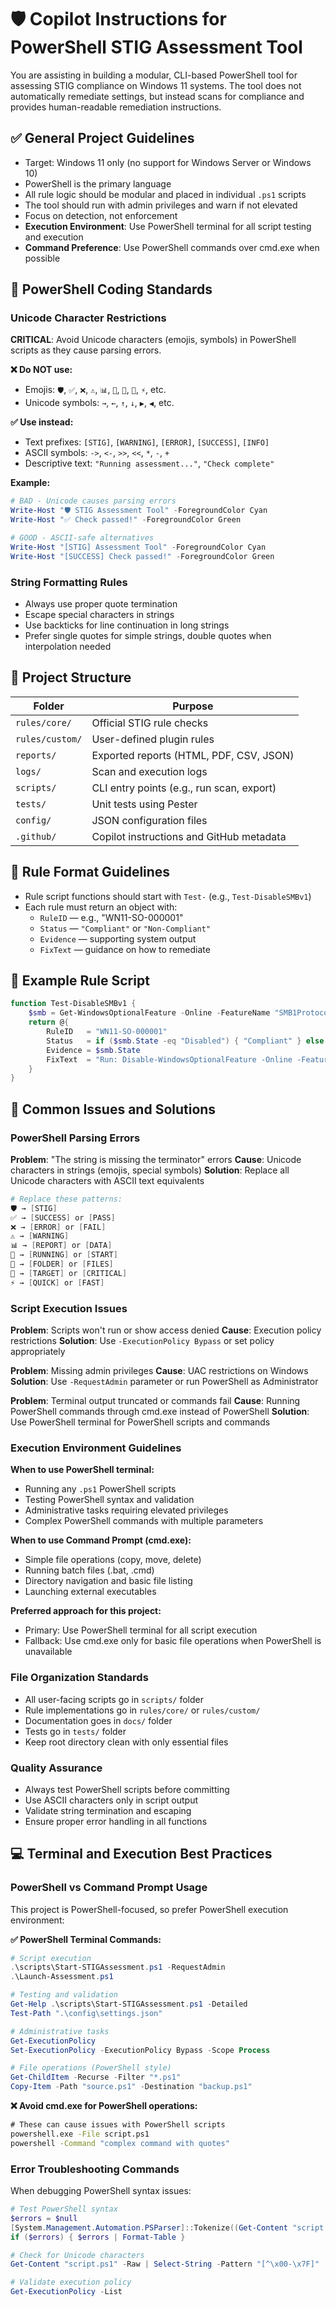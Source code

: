 # 🛡️ Copilot Instructions for PowerShell STIG Assessment Tool

You are assisting in building a modular, CLI-based PowerShell tool for assessing STIG compliance on Windows 11 systems. The tool does not automatically remediate settings, but instead scans for compliance and provides human-readable remediation instructions.

## ✅ General Project Guidelines
- Target: Windows 11 only (no support for Windows Server or Windows 10)
- PowerShell is the primary language
- All rule logic should be modular and placed in individual `.ps1` scripts
- The tool should run with admin privileges and warn if not elevated
- Focus on detection, not enforcement
- **Execution Environment**: Use PowerShell terminal for all script testing and execution
- **Command Preference**: Use PowerShell commands over cmd.exe when possible

## 🚨 PowerShell Coding Standards

### Unicode Character Restrictions
**CRITICAL**: Avoid Unicode characters (emojis, symbols) in PowerShell scripts as they cause parsing errors.

**❌ Do NOT use:**
- Emojis: `🛡️`, `✅`, `❌`, `⚠️`, `📊`, `🚀`, `📁`, `🎯`, `⚡`, etc.
- Unicode symbols: `→`, `←`, `↑`, `↓`, `▶`, `◀`, etc.

**✅ Use instead:**
- Text prefixes: `[STIG]`, `[WARNING]`, `[ERROR]`, `[SUCCESS]`, `[INFO]`
- ASCII symbols: `->`, `<-`, `>>`, `<<`, `*`, `-`, `+`
- Descriptive text: `"Running assessment..."`, `"Check complete"`

**Example:**
```powershell
# BAD - Unicode causes parsing errors
Write-Host "🛡️ STIG Assessment Tool" -ForegroundColor Cyan
Write-Host "✅ Check passed!" -ForegroundColor Green

# GOOD - ASCII-safe alternatives
Write-Host "[STIG] Assessment Tool" -ForegroundColor Cyan
Write-Host "[SUCCESS] Check passed!" -ForegroundColor Green
```

### String Formatting Rules
- Always use proper quote termination
- Escape special characters in strings
- Use backticks for line continuation in long strings
- Prefer single quotes for simple strings, double quotes when interpolation needed

## 📂 Project Structure

| Folder | Purpose |
|--------|---------|
| `rules/core/` | Official STIG rule checks |
| `rules/custom/` | User-defined plugin rules |
| `reports/` | Exported reports (HTML, PDF, CSV, JSON) |
| `logs/` | Scan and execution logs |
| `scripts/` | CLI entry points (e.g., run scan, export) |
| `tests/` | Unit tests using Pester |
| `config/` | JSON configuration files |
| `.github/` | Copilot instructions and GitHub metadata |

## 🔁 Rule Format Guidelines
- Rule script functions should start with `Test-` (e.g., `Test-DisableSMBv1`)
- Each rule must return an object with:
  - `RuleID` — e.g., "WN11-SO-000001"
  - `Status` — `"Compliant"` or `"Non-Compliant"`
  - `Evidence` — supporting system output
  - `FixText` — guidance on how to remediate

## 🧪 Example Rule Script

```powershell
function Test-DisableSMBv1 {
    $smb = Get-WindowsOptionalFeature -Online -FeatureName "SMB1Protocol"
    return @{
        RuleID   = "WN11-SO-000001"
        Status   = if ($smb.State -eq "Disabled") { "Compliant" } else { "Non-Compliant" }
        Evidence = $smb.State
        FixText  = "Run: Disable-WindowsOptionalFeature -Online -FeatureName SMB1Protocol"
    }
}
```

## 🔧 Common Issues and Solutions

### PowerShell Parsing Errors
**Problem**: "The string is missing the terminator" errors
**Cause**: Unicode characters in strings (emojis, special symbols)
**Solution**: Replace all Unicode characters with ASCII text equivalents

```powershell
# Replace these patterns:
🛡️ → [STIG]
✅ → [SUCCESS] or [PASS]
❌ → [ERROR] or [FAIL]
⚠️ → [WARNING]
📊 → [REPORT] or [DATA]
🚀 → [RUNNING] or [START]
📁 → [FOLDER] or [FILES]
🎯 → [TARGET] or [CRITICAL]
⚡ → [QUICK] or [FAST]
```

### Script Execution Issues
**Problem**: Scripts won't run or show access denied
**Cause**: Execution policy restrictions
**Solution**: Use `-ExecutionPolicy Bypass` or set policy appropriately

**Problem**: Missing admin privileges
**Cause**: UAC restrictions on Windows
**Solution**: Use `-RequestAdmin` parameter or run PowerShell as Administrator

**Problem**: Terminal output truncated or commands fail
**Cause**: Running PowerShell commands through cmd.exe instead of PowerShell
**Solution**: Use PowerShell terminal for PowerShell scripts and commands

### Execution Environment Guidelines
**When to use PowerShell terminal:**
- Running any `.ps1` PowerShell scripts
- Testing PowerShell syntax and validation
- Administrative tasks requiring elevated privileges
- Complex PowerShell commands with multiple parameters

**When to use Command Prompt (cmd.exe):**
- Simple file operations (copy, move, delete)
- Running batch files (.bat, .cmd)
- Directory navigation and basic file listing
- Launching external executables

**Preferred approach for this project:**
- Primary: Use PowerShell terminal for all script execution
- Fallback: Use cmd.exe only for basic file operations when PowerShell is unavailable

### File Organization Standards
- All user-facing scripts go in `scripts/` folder
- Rule implementations go in `rules/core/` or `rules/custom/`
- Documentation goes in `docs/` folder
- Tests go in `tests/` folder
- Keep root directory clean with only essential files

### Quality Assurance
- Always test PowerShell scripts before committing
- Use ASCII characters only in script output
- Validate string termination and escaping
- Ensure proper error handling in all functions

## 💻 Terminal and Execution Best Practices

### PowerShell vs Command Prompt Usage
This project is PowerShell-focused, so prefer PowerShell execution environment:

**✅ PowerShell Terminal Commands:**
```powershell
# Script execution
.\scripts\Start-STIGAssessment.ps1 -RequestAdmin
.\Launch-Assessment.ps1

# Testing and validation
Get-Help .\scripts\Start-STIGAssessment.ps1 -Detailed
Test-Path ".\config\settings.json"

# Administrative tasks
Get-ExecutionPolicy
Set-ExecutionPolicy -ExecutionPolicy Bypass -Scope Process

# File operations (PowerShell style)
Get-ChildItem -Recurse -Filter "*.ps1"
Copy-Item -Path "source.ps1" -Destination "backup.ps1"
```

**❌ Avoid cmd.exe for PowerShell operations:**
```cmd
# These can cause issues with PowerShell scripts
powershell.exe -File script.ps1
powershell -Command "complex command with quotes"
```

### Error Troubleshooting Commands
When debugging PowerShell syntax issues:

```powershell
# Test PowerShell syntax
$errors = $null
[System.Management.Automation.PSParser]::Tokenize((Get-Content "script.ps1" -Raw), [ref]$errors)
if ($errors) { $errors | Format-Table }

# Check for Unicode characters
Get-Content "script.ps1" -Raw | Select-String -Pattern "[^\x00-\x7F]"

# Validate execution policy
Get-ExecutionPolicy -List
```
